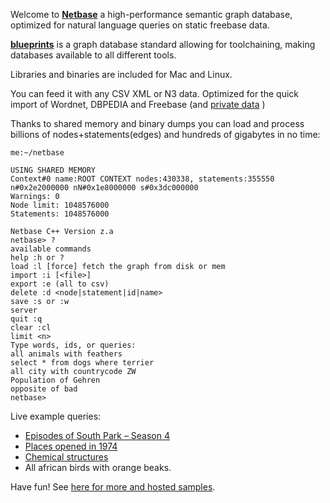 Welcome to [**Netbase**](https://github.com/pannous/netbase/) 
 a high-performance semantic graph database, optimized for natural language queries on static freebase data.

[**blueprints**](https://github.com/tinkerpop/blueprints) is a graph database standard allowing for toolchaining, making databases available to all different tools.

Libraries and binaries are included for Mac and Linux.

You can feed it with any CSV XML or N3 data.
Optimized for the quick import of Wordnet, DBPEDIA and Freebase (and 
[private data](https://github.com/pannous/lang) )

Thanks to shared memory and binary dumps you can load and process billions of nodes+statements(edges) and hundreds of gigabytes in no time:

`me:~/netbase`

	USING SHARED MEMORY
	Context#0 name:ROOT CONTEXT nodes:430338, statements:355550 n#0x2e2000000 nN#0x1e8000000 s#0x3dc000000
	Warnings: 0
	Node limit: 1048576000
	Statements: 1048576000
	
	Netbase C++ Version z.a
	netbase> ?
	available commands
	help :h or ?
	load :l [force]	fetch the graph from disk or mem
	import :i [<file>]
	export :e (all to csv)
	delete :d <node|statement|id|name>
	save :s or :w
	server
	quit :q
	clear :cl
	limit <n>
	Type words, ids, or queries:
	all animals with feathers
	select * from dogs where terrier
	all city with countrycode ZW
	Population of Gehren
	opposite of bad
	netbase> 

Live example queries:
* [Episodes of South Park – Season 4](http://netbase.pannous.com/html/South%20Park%20-%20Season%204.Episodes)
* [Places opened in 1974](http://netbase.pannous.com/html/Opened:1974%20Year)
* [Chemical structures](http://netbase.pannous.com/xml/verbose/42636157)
* All african birds with orange beaks.

Have fun! See [here for more and hosted samples](http://www.pannous.info/products/netbase/).
